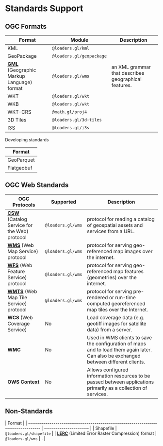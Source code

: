 # Standards Support

## OGC Formats

| Format                                                                       | Module                   | Description                                          |
| ---------------------------------------------------------------------------- | ------------------------ | ---------------------------------------------------- |
| KML                                                                          | `@loaders.gl/kml`        |
| GeoPackage                                                                   | `@loaders.gl/geopackage` |
| [**GML**](/docs/modules/wms/formats/gml) (Geographic Markup Language) format | `@loaders.gl/wms`        | an XML grammar that describes geographical features. |
| WKT                                                                          | `@loaders.gl/wkt`        |
| WKB                                                                          | `@loaders.gl/wkt`        |
| WKT-CRS                                                                      | `@math.gl/proj4`         |                                                      |
| 3D Tiles                                                                     | `@loaders.gl/3d-tiles`   |                                                      |
| I3S                                                                          | `@loaders.gl/i3s`        |                                                      |

Developing standards

| Format     |
| ---------- |
| GeoParquet |
| Flatgeobuf |

## OGC Web Standards

| OGC Protocols                                                                   | Supported         | Description                                                                                                                          |
| ------------------------------------------------------------------------------- | ----------------- | ------------------------------------------------------------------------------------------------------------------------------------ |
| [**CSW**](/docs/modules/wms/formats/csw) (Catalog Service for the Web) protocol | `@loaders.gl/wms` | protocol for reading a catalog of geospatial assets and services from a URL.                                                         |
| [**WMS**](/docs/modules/wms/formats/wms) (Web Map Service) protocol             | `@loaders.gl/wms` | protocol for serving geo-referenced map images over the internet.                                                                    |
| [**WFS**](/docs/modules/wms/formats/wfs) (Web Feature Service) protocol         | `@loaders.gl/wms` | protocol for serving geo-referenced map features (geometries) over the internet.                                                     |
| [**WMTS**](/docs/modules/wms/formats/wmts) (Web Map Tile Service) protocol      | `@loaders.gl/wms` | protocol for serving pre-rendered or run-time computed georeferenced map tiles over the Internet.                                    |
| **WCS** (Web Coverage Service)                                                  | No                | Load coverage data (e.g. geotiff images for satellite data) from a server.                                                           |
| **WMC**                                                                         | No                | Used in WMS clients to save the configuration of maps and to load them again later. Can also be exchanged between different clients. |
| **OWS Context**                                                                 | No                | Allows configured information resources to be passed between applications primarily as a collection of services.                     |


## Non-Standards

| Format                                                                               |
| ------------------------------------------------------------------------------------ | ----------------------- |
| Shapefile                                                                            | `@loaders.gl/shapefile` |
| [**LERC**](/docs/modules/lerc/formats/lerc) (Limited Error Raster Compression) format | `@loaders.gl/wms`       | . |
